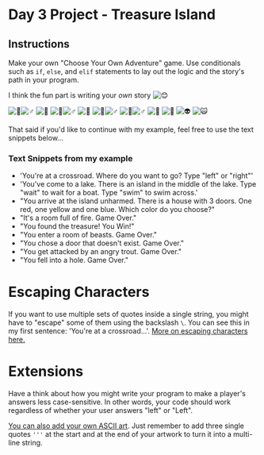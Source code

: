 # Day 3 Project - Treasure Island

## Instructions

Make your own "Choose Your Own Adventure" game. Use conditionals such as `if`, `else`, and `elif` statements to lay out the logic and the story's path in your program.

 I think the fun part is writing your *own* story ![😊](https://fonts.gstatic.com/s/e/notoemoji/14.0/1f60a/32.png)

![🧞](https://fonts.gstatic.com/s/e/notoemoji/14.0/1f9de/32.png)‍![♂](https://fonts.gstatic.com/s/e/notoemoji/14.0/2642/32.png)️ ![🐊](https://fonts.gstatic.com/s/e/notoemoji/14.0/1f40a/32.png) ![🧙](https://fonts.gstatic.com/s/e/notoemoji/14.0/1f9d9/32.png)‍![♂](https://fonts.gstatic.com/s/e/notoemoji/14.0/2642/32.png)️ ![🧟](https://fonts.gstatic.com/s/e/notoemoji/14.0/1f9df/32.png) ![🧚](https://fonts.gstatic.com/s/e/notoemoji/14.0/1f9da/32.png)‍![♂](https://fonts.gstatic.com/s/e/notoemoji/14.0/2642/32.png)️ ![🧝](https://fonts.gstatic.com/s/e/notoemoji/14.0/1f9dd/32.png)‍![♂](https://fonts.gstatic.com/s/e/notoemoji/14.0/2642/32.png)️ ![🥷](https://fonts.gstatic.com/s/e/notoemoji/14.0/1f977/32.png) ![🤖](https://fonts.gstatic.com/s/e/notoemoji/14.0/1f916/32.png) ![👽](https://fonts.gstatic.com/s/e/notoemoji/14.0/1f47d/32.png) ![🙀](https://fonts.gstatic.com/s/e/notoemoji/14.0/1f640/32.png)

That said if you'd like to continue with my example, feel free to use the text snippets below...

### Text Snippets from my example

- 'You're at a crossroad. Where do you want to go? Type "left" or "right"'
- 'You've come to a lake. There is an island in the middle of the lake. Type "wait" to wait for a boat. Type "swim" to swim across.'
- "You arrive at the island unharmed. There is a house with 3 doors. One red, one yellow and one blue. Which color do you choose?"
- "It's a room full of fire. Game Over."
- "You found the treasure! You Win!"
- "You enter a room of beasts. Game Over."
- "You chose a door that doesn't exist. Game Over."
- "You get attacked by an angry trout. Game Over."
- "You fell into a hole. Game Over."

# Escaping Characters

If you want to use multiple sets of quotes inside a single string, you might have to "escape" some of them using the backslash `\`. You can see this in my first sentence: 'You're at a crossroad...'. [More on escaping characters here.](https://www.w3schools.com/python/gloss_python_escape_characters.asp)

# Extensions

Have a think about how you might write your program to make a player's answers less case-sensitive. In other words, your code should work regardless of whether your user answers "left" or "Left".

[You can also add your own ASCII art](https://ascii.co.uk/art). Just remember to add three single quotes `'''` at the start and at the end of your artwork to turn it into a multi-line string.